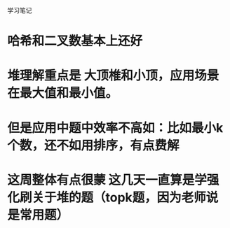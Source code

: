 学习笔记
# 哈希和二叉数基本上还好
# 堆理解重点是 大顶椎和小顶，应用场景在最大值和最小值。
# 但是应用中题中效率不高如：比如最小k个数，还不如用排序，有点费解
# 这周整体有点很蒙 这几天一直算是学强化刷关于堆的题（topk题，因为老师说是常用题）
